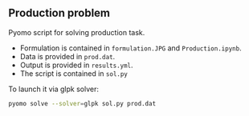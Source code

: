 ## Production problem

Pyomo script for solving production task.

* Formulation is contained in `formulation.JPG` and `Production.ipynb`.
* Data is provided in `prod.dat`.
* Output is provided in `results.yml`.
* The script is contained in `sol.py`

To launch it via glpk solver:

```bash
pyomo solve --solver=glpk sol.py prod.dat
```
